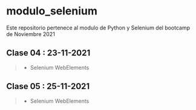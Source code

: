 # modulo_selenium
Este repositorio pertenece al modulo de Python y Selenium del bootcamp de Noviembre 2021

## Clase 04 : 23-11-2021
> - Selenium WebElements

## Clase 05 : 25-11-2021
> - Selenium WebElements
